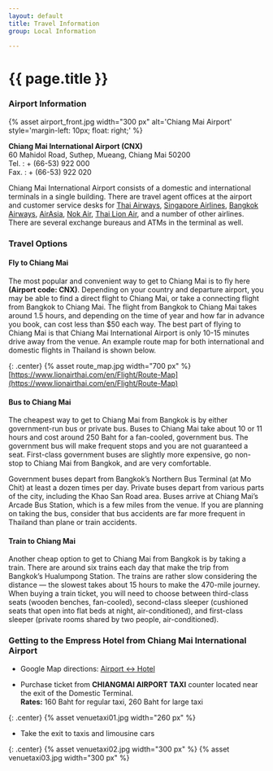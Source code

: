 ```yaml
---
layout: default
title: Travel Information
group: Local Information

---
```


# {{ page.title }}

### Airport Information

{% asset airport_front.jpg width="300 px" alt='Chiang Mai Airport' style='margin-left\: 10px; float\: right;' %}

**Chiang Mai International Airport (CNX)**  
60 Mahidol Road, Suthep, Mueang, Chiang Mai 50200  
Tel. : + (66-53) 922 000  
Fax. : + (66-53) 922 020  

Chiang Mai International Airport consists of a domestic and international terminals in a single building. There are travel agent offices at the airport and customer service desks for [Thai Airways](http://www.thaiairways.com/), [Singapore Airlines](http://www.singaporeair.com/), [Bangkok Airways](http://www.budgetairlineguide.com/bangkok-airways/), [AirAsia](http://www.budgetairlineguide.com/airasia/), [Nok Air](http://www.budgetairlineguide.com/nok-air/), [Thai Lion Air](https://www.lionairthai.com/en), and a number of other airlines. There are several exchange bureaus and ATMs in the terminal as well.

### Travel Options 

#### Fly to Chiang Mai
The most popular and convenient way to get to Chiang Mai is to fly here **(Airport code: CNX)**. Depending on your country and departure airport, you may be able to find a direct flight to Chiang Mai, or take a connecting flight from Bangkok to Chiang Mai. The flight from Bangkok to Chiang Mai takes around 1.5 hours, and depending on the time of year and how far in advance you book, can cost less than $50 each way. The best part of flying to Chiang Mai is that Chiang Mai International Airport is only 10-15 minutes drive away from the venue. An example route map for both international and domestic flights in Thailand is shown below. 

{: .center}
{% asset route_map.jpg width="700 px" %}
[https://www.lionairthai.com/en/Flight/Route-Map](https://www.lionairthai.com/en/Flight/Route-Map)

#### Bus to Chiang Mai
The cheapest way to get to Chiang Mai from Bangkok is by either government-run bus or private bus. Buses to Chiang Mai take about 10 or 11 hours and cost around 250 Baht for a fan-cooled, government bus. The government bus will make frequent stops and you are not guaranteed a seat. First-class government buses are slightly more expensive, go non-stop to Chiang Mai from Bangkok, and are very comfortable. 

Government buses depart from Bangkok’s Northern Bus Terminal (at Mo Chit) at least a dozen times per day. Private buses depart from various parts of the city, including the Khao San Road area. Buses arrive at Chiang Mai’s Arcade Bus Station, which is a few miles from the venue. If you are planning on taking the bus, consider that bus accidents are far more frequent in Thailand than plane or train accidents. 

#### Train to Chiang Mai
Another cheap option to get to Chiang Mai from Bangkok is by taking a train. There are around six trains each day that make the trip from Bangkok’s Hualumpong Station. The trains are rather slow considering the distance — the slowest takes about 15 hours to make the 470-mile journey. When buying a train ticket, you will need to choose between third-class seats (wooden benches, fan-cooled), second-class sleeper (cushioned seats that open into flat beds at night, air-conditioned), and first-class sleeper (private rooms shared by two people, air-conditioned).


### Getting to the Empress Hotel from Chiang Mai International Airport
- Google Map directions: [Airport <-> Hotel](https://www.google.com/maps/dir/Chiang+Mai+Airport,+Mahidol+Road,+Mueang+Chiang+Mai+District,+Chiang+Mai/199+The+Empress+Chiang+Mai+Hotel,+42+Changklan+Rd,+Tambon+Chang+Khlan,+Amphoe+Mueang+Chiang+Mai,+Chang+Wat+Chiang+Mai+50100/@18.77225,98.9744828,15.02z/am=t/data=!4m14!4m13!1m5!1m1!1s0x30da3088e698f189:0xa02474e3fd934597!2m2!1d98.9640088!2d18.767749!1m5!1m1!1s0x30da3008c6b213ed:0x8ed4ebed7ea3b33d!2m2!1d98.9998015!2d18.7751223!3e0)

- Purchase ticket from **CHIANGMAI AIRPORT TAXI** counter located near the exit of the Domestic Terminal.    <br>**Rates:** 160 Baht for regular taxi, 260 Baht for large taxi

{: .center}
{% asset venuetaxi01.jpg width="260 px" %}

- Take the exit to taxis and limousine cars

{: .center}
{% asset venuetaxi02.jpg width="300 px" %}
{% asset venuetaxi03.jpg width="300 px" %}